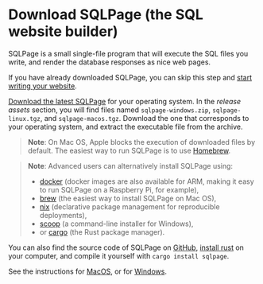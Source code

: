 # Download SQLPage (the SQL website builder)

SQLPage is a small single-file program that will
execute the SQL files you write,
and render the database responses as nice web pages.

If you have already downloaded SQLPage,
you can skip this step and [start writing your website](#tutorial).

[Download the latest SQLPage](https://github.com/sqlpage/SQLPage/releases) for your operating system.
In the _release assets_ section, you will find files named `sqlpage-windows.zip`, `sqlpage-linux.tgz`, and `sqlpage-macos.tgz`.
Download the one that corresponds to your operating system, and extract the executable file from the archive.

> **Note**: On Mac OS, Apple blocks the execution of downloaded files by default. The easiest way to run SQLPage is to use [Homebrew](https://brew.sh).

> **Note**: Advanced users can alternatively install SQLPage using:
>  - [docker](https://hub.docker.com/repository/docker/lovasoa/SQLPage/general) (docker images are also available for ARM, making it easy to run SQLPage on a Raspberry Pi, for example),
> - [brew](https://formulae.brew.sh/formula/sqlpage) (the easiest way to install SQLPage on Mac OS),
> - [nix](https://search.nixos.org/packages?channel=unstable&show=sqlpage) (declarative package management for reproducible deployments),
> - [scoop](https://scoop.sh/#/apps?q=sqlpage&id=305b3437817cd197058954a2f76ac1cf0e444116) (a command-line installer for Windows),
> - or [cargo](https://crates.io/crates/sqlpage) (the Rust package manager).

You can also find the source code of SQLPage on [GitHub](https://github.com/sqlpage/SQLPage), [install rust](https://www.rust-lang.org/tools/install) on your computer, and compile it yourself with `cargo install sqlpage`.

See the instructions for [MacOS](?os=macos#download), or for [Windows](?os=windows#download).
